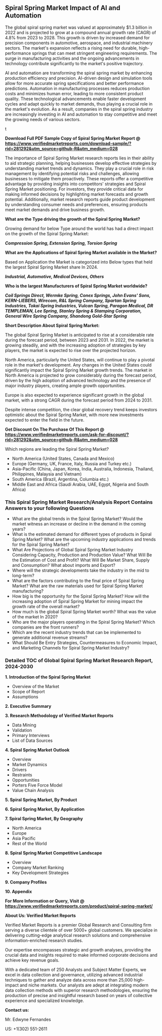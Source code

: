 <h2>Spiral Spring Market Impact of AI and Automation</h2><p>The global spiral spring market was valued at approximately $1.3 billion in 2022 and is projected to grow at a compound annual growth rate (CAGR) of 4.8% from 2023 to 2028. This growth is driven by increased demand for precision components in automotive, aerospace, and industrial machinery sectors. The market's expansion reflects a rising need for durable, high-performance springs that can meet stringent engineering requirements. The surge in manufacturing activities and the ongoing advancements in technology contribute significantly to the market's positive trajectory.</p><p>AI and automation are transforming the spiral spring market by enhancing production efficiency and precision. AI-driven design and simulation tools allow for more accurate spring specifications and better performance predictions. Automation in manufacturing processes reduces production costs and minimizes human error, leading to more consistent product quality. These technological advancements enable faster development cycles and adapt quickly to market demands, thus playing a crucial role in the market's evolution. As a result, companies in the spiral spring industry are increasingly investing in AI and automation to stay competitive and meet the growing needs of various sectors.</p>t</p><p id="" class=""><strong>Download Full PDF Sample Copy of Spiral Spring Market Report @ <a href="https://www.verifiedmarketreports.com/download-sample/?rid=281292&utm_source=github-R&utm_medium=028" target="_blank">https://www.verifiedmarketreports.com/download-sample/?rid=281292&utm_source=github-R&utm_medium=028</a></strong></p><p>The importance of&nbsp;Spiral Spring Market research reports lies in their ability to aid strategic planning, helping businesses develop effective strategies by understanding market trends and dynamics. They play a crucial role in risk management by identifying potential risks and challenges, allowing businesses to mitigate them proactively. These reports offer a competitive advantage by providing insights into competitors' strategies and Spiral Spring Market positioning. For investors, they provide critical data for making informed decisions by highlighting market forecasts and growth potential. Additionally, market research reports guide product development by understanding consumer needs and preferences, ensuring products meet market demands and drive business growth.</p><p><strong>What are the&nbsp;Type driving the growth of the Spiral Spring Market?</strong></p><p id="" class="">Growing demand for below Type around the world has had a direct impact on the growth of the Spiral Spring Market:</p><em><strong>Compression Spring, Extension Spring, Torsion Spring</strong></em></p><strong>What are the&nbsp;Applications&nbsp;of Spiral Spring Market available in the Market?</strong></p><p id="" class="">Based on Application the Market is categorized into Below types that held the largest Spiral Spring Market share In 2024.</p><em><strong>Industrial, Automotive, Medical Devices, Others</strong></em></p><strong>Who is the largest Manufacturers of Spiral Spring Market worldwide?</strong></p><p><em><strong>Coil Springs Direct, Wermke Spring, Conex Springs, John Evans' Sons, KERN-LIEBERS, Wirecom, R&L Spring Company, Spartan Spring Industries, Tokai Spring Industries, Vulcan Spring, Paragon Medical, DR TEMPLEMAN, Lee Spring, Stanley Spring & Stamping Corporation, General Wire Spring Company, Shandong Gold-Star Spring</strong></em></p><p id="" class=""><strong>Short Description About Spiral Spring Market:</strong></p><p>The global Spiral Spring Market is anticipated to rise at a considerable rate during the forecast period, between 2023 and 2031. In 2022, the market is growing steadily, and with the increasing adoption of strategies by key players, the market is expected to rise over the projected horizon.</p><p>North America, particularly the United States, will continue to play a pivotal role in the market's development. Any changes in the United States could significantly impact the Spiral Spring Market growth trends. The market in North America is projected to grow considerably during the forecast period, driven by the high adoption of advanced technology and the presence of major industry players, creating ample growth opportunities.</p><p>Europe is also expected to experience significant growth in the global market, with a strong CAGR during the forecast period from 2024 to 2031.</p><p>Despite intense competition, the clear global recovery trend keeps investors optimistic about the Spiral Spring Market, with more new investments expected to enter the field in the future.</p><p id="" class=""><strong>Get Discount On The Purchase Of This Report @ <a href="https://www.verifiedmarketreports.com/ask-for-discount/?rid=281292&utm_source=github-R&utm_medium=028" target="_blank">https://www.verifiedmarketreports.com/ask-for-discount/?rid=281292&utm_source=github-R&utm_medium=028</a></strong></p>Which regions are leading the Spiral Spring Market?</p><ul><li>North America (United States, Canada and Mexico)</li><li>Europe (Germany, UK, France, Italy, Russia and Turkey etc.)</li><li>Asia-Pacific (China, Japan, Korea, India, Australia, Indonesia, Thailand, Philippines, Malaysia and Vietnam)</li><li>South America (Brazil, Argentina, Columbia etc.)</li><li>Middle East and Africa (Saudi Arabia, UAE, Egypt, Nigeria and South Africa)</li></ul><h3 id="" class="">This Spiral Spring Market Research/Analysis Report Contains Answers to your following Questions</h3><ul><li>What are the global trends in the Spiral Spring Market? Would the market witness an increase or decline in the demand in the coming years?</li><li>What is the estimated demand for different types of products in Spiral Spring Market? What are the upcoming industry applications and trends for the Spiral Spring Market?</li><li>What Are Projections of Global Spiral Spring Market Industry Considering Capacity, Production and Production Value? What Will Be the Estimation of Cost and Profit? What Will Be Market Share, Supply and Consumption? What about imports and Export?</li><li>Where will the strategic developments take the industry in the mid to long-term?</li><li>What are the factors contributing to the final price of Spiral Spring Market? What are the raw materials used for Spiral Spring Market manufacturing?</li><li>How big is the opportunity for the Spiral Spring Market? How will the increasing adoption of Spiral Spring Market for mining impact the growth rate of the overall market?</li><li>How much is the global Spiral Spring Market worth? What was the value of the market In 2020?</li><li>Who are the major players operating in the Spiral Spring Market? Which companies are the front runners?</li><li>Which are the recent industry trends that can be implemented to generate additional revenue streams?</li><li>What Should Be Entry Strategies, Countermeasures to Economic Impact, and Marketing Channels for Spiral Spring Market Industry?</li></ul><h3 id="" class="">Detailed TOC of Global Spiral Spring Market Research Report, 2024-2030</h3><p id="" class=""><strong>1. Introduction of the Spiral Spring Market</strong></p><ul><li>Overview of the Market</li><li>Scope of Report</li><li>Assumptions</li></ul><p id="" class=""><strong>2. Executive Summary</strong></p><p id="" class=""><strong>3. Research Methodology of Verified Market Reports</strong></p><ul><li>Data Mining</li><li>Validation</li><li>Primary Interviews</li><li>List of Data Sources</li></ul><p id="" class=""><strong>4. Spiral Spring Market Outlook</strong></p><ul><li>Overview</li><li>Market Dynamics</li><li>Drivers</li><li>Restraints</li><li>Opportunities</li><li>Porters Five Force Model</li><li>Value Chain Analysis</li></ul><p id="" class=""><strong>5. Spiral Spring Market, By Product</strong></p><p id="" class=""><strong>6. Spiral Spring Market, By Application</strong></p><p id="" class=""><strong>7. Spiral Spring Market, By Geography</strong></p><ul><li>North America</li><li>Europe</li><li>Asia Pacific</li><li>Rest of the World</li></ul><p id="" class=""><strong>8. Spiral Spring Market Competitive Landscape</strong></p><ul><li>Overview</li><li>Company Market Ranking</li><li>Key Development Strategies</li></ul><p id="" class=""><strong>9. Company Profiles</strong></p><p id="" class=""><strong>10. Appendix</strong></p><p id="" class=""><strong>For More Information or Query, Visit @ <a href="https://www.verifiedmarketreports.com/product/spiral-spring-market/" target="_blank">https://www.verifiedmarketreports.com/product/spiral-spring-market/</a></strong></p><p id="" class=""><strong>About Us: Verified Market Reports</strong></p><p id="" class="">Verified Market Reports is a premier Global Research and Consulting firm serving a diverse clientele of over 5000+ global customers. We specialize in delivering cutting-edge analytical research solutions and comprehensive information-enriched research studies.</p><p id="" class="">Our expertise encompasses strategic and growth analyses, providing the crucial data and insights required to make informed corporate decisions and achieve key revenue goals.</p><p id="" class="">With a dedicated team of 250 Analysts and Subject Matter Experts, we excel in data collection and governance, utilizing advanced industrial techniques to gather and analyze data across more than 25,000 high-impact and niche markets. Our analysts are adept at integrating modern data collection methods with superior research methodologies, ensuring the production of precise and insightful research based on years of collective experience and specialized knowledge.</p><p id="" class=""><strong>Contact us:</strong></p><p id="" class="">Mr. Edwyne Fernandes</p><p id="" class="">US: +1(302) 551-2611</p>